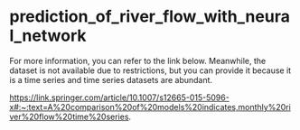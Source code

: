 # prediction_of_river_flow_with_neural_network
For more information, you can refer to the link below. Meanwhile, the dataset is not available due to restrictions, but you can provide it because it is a time series and time series datasets are abundant.

https://link.springer.com/article/10.1007/s12665-015-5096-x#:~:text=A%20comparison%20of%20models%20indicates,monthly%20river%20flow%20time%20series.
